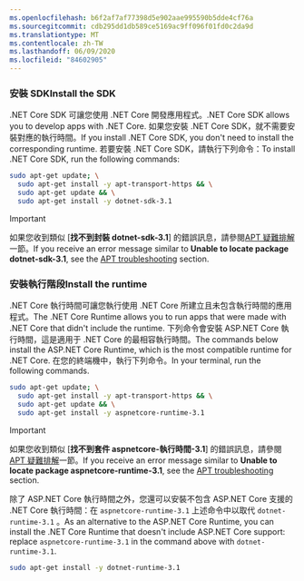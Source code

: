 ```yaml
---
ms.openlocfilehash: b6f2af7af77398d5e902aae995590b5dde4cf76a
ms.sourcegitcommit: cdb295dd1db589ce5169ac9ff096f01fd0c2da9d
ms.translationtype: MT
ms.contentlocale: zh-TW
ms.lasthandoff: 06/09/2020
ms.locfileid: "84602905"
---
```


### <a name="install-the-sdk"></a><span data-ttu-id="0e74d-101">安裝 SDK</span><span class="sxs-lookup"><span data-stu-id="0e74d-101">Install the SDK</span></span>

<span data-ttu-id="0e74d-102">.NET Core SDK 可讓您使用 .NET Core 開發應用程式。</span><span class="sxs-lookup"><span data-stu-id="0e74d-102">.NET Core SDK allows you to develop apps with .NET Core.</span></span> <span data-ttu-id="0e74d-103">如果您安裝 .NET Core SDK，就不需要安裝對應的執行時間。</span><span class="sxs-lookup"><span data-stu-id="0e74d-103">If you install .NET Core SDK, you don't need to install the corresponding runtime.</span></span> <span data-ttu-id="0e74d-104">若要安裝 .NET Core SDK，請執行下列命令：</span><span class="sxs-lookup"><span data-stu-id="0e74d-104">To install .NET Core SDK, run the following commands:</span></span>

```bash
sudo apt-get update; \
  sudo apt-get install -y apt-transport-https && \
  sudo apt-get update && \
  sudo apt-get install -y dotnet-sdk-3.1
```

> [!IMPORTANT]
> <span data-ttu-id="0e74d-105">如果您收到類似 [**找不到封裝 dotnet-sdk-3.1**] 的錯誤訊息，請參閱[APT 疑難排解](#apt-troubleshooting)一節。</span><span class="sxs-lookup"><span data-stu-id="0e74d-105">If you receive an error message similar to **Unable to locate package dotnet-sdk-3.1**, see the [APT troubleshooting](#apt-troubleshooting) section.</span></span>

### <a name="install-the-runtime"></a><span data-ttu-id="0e74d-106">安裝執行階段</span><span class="sxs-lookup"><span data-stu-id="0e74d-106">Install the runtime</span></span>

<span data-ttu-id="0e74d-107">.NET Core 執行時間可讓您執行使用 .NET Core 所建立且未包含執行時間的應用程式。</span><span class="sxs-lookup"><span data-stu-id="0e74d-107">The .NET Core Runtime allows you to run apps that were made with .NET Core that didn't include the runtime.</span></span> <span data-ttu-id="0e74d-108">下列命令會安裝 ASP.NET Core 執行時間，這是適用于 .NET Core 的最相容執行時間。</span><span class="sxs-lookup"><span data-stu-id="0e74d-108">The commands below install the ASP.NET Core Runtime, which is the most compatible runtime for .NET Core.</span></span> <span data-ttu-id="0e74d-109">在您的終端機中，執行下列命令。</span><span class="sxs-lookup"><span data-stu-id="0e74d-109">In your terminal, run the following commands.</span></span>

```bash
sudo apt-get update; \
  sudo apt-get install -y apt-transport-https && \
  sudo apt-get update && \
  sudo apt-get install -y aspnetcore-runtime-3.1
```

> [!IMPORTANT]
> <span data-ttu-id="0e74d-110">如果您收到類似 [**找不到套件 aspnetcore-執行時間-3.1**] 的錯誤訊息，請參閱[APT 疑難排解](#apt-troubleshooting)一節。</span><span class="sxs-lookup"><span data-stu-id="0e74d-110">If you receive an error message similar to **Unable to locate package aspnetcore-runtime-3.1**, see the [APT troubleshooting](#apt-troubleshooting) section.</span></span>

<span data-ttu-id="0e74d-111">除了 ASP.NET Core 執行時間之外，您還可以安裝不包含 ASP.NET Core 支援的 .NET Core 執行時間：在 `aspnetcore-runtime-3.1` 上述命令中以取代 `dotnet-runtime-3.1` 。</span><span class="sxs-lookup"><span data-stu-id="0e74d-111">As an alternative to the ASP.NET Core Runtime, you can install the .NET Core Runtime that doesn't include ASP.NET Core support: replace `aspnetcore-runtime-3.1` in the command above with `dotnet-runtime-3.1`.</span></span>

```bash
sudo apt-get install -y dotnet-runtime-3.1
```
